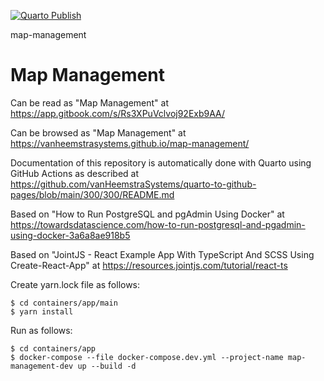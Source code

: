 [![Quarto Publish](https://github.com/vanHeemstraSystems/map-management/actions/workflows/publish.yml/badge.svg)](https://github.com/vanHeemstraSystems/map-management/actions/workflows/publish.yml)

map-management
# Map Management

Can be read as "Map Management" at https://app.gitbook.com/s/Rs3XPuVclvoj92Exb9AA/

Can be browsed as "Map Management" at https://vanheemstrasystems.github.io/map-management/

Documentation of this repository is automatically done with Quarto using GitHub Actions as described at https://github.com/vanHeemstraSystems/quarto-to-github-pages/blob/main/300/300/README.md

Based on "How to Run PostgreSQL and pgAdmin Using Docker" at https://towardsdatascience.com/how-to-run-postgresql-and-pgadmin-using-docker-3a6a8ae918b5

Based on "JointJS - React Example App With TypeScript And SCSS Using Create-React-App" at https://resources.jointjs.com/tutorial/react-ts

Create yarn.lock file as follows:

```
$ cd containers/app/main
$ yarn install
```

Run as follows:

```
$ cd containers/app
$ docker-compose --file docker-compose.dev.yml --project-name map-management-dev up --build -d
```
